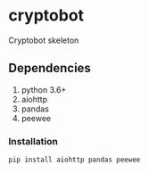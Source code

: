 # cryptobot
Cryptobot skeleton

## Dependencies
1. python 3.6+
2. aiohttp
3. pandas
4. peewee

### Installation
```
pip install aiohttp pandas peewee
```
